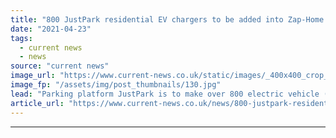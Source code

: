 ```yaml
---
title: "800 JustPark residential EV chargers to be added into Zap-Home network"
date: "2021-04-23"
tags: 
  - current news
  - news
source: "current news"
image_url: "https://www.current-news.co.uk/static/images/_400x400_crop_center-center/Zap-Map-on-phone-3.jpg"
image_fp: "/assets/img/post_thumbnails/130.jpg"
lead: "​Parking platform JustPark is to make over 800 electric vehicle (EV) chargers available on the Zap-Map platform from June 2021."
article_url: "https://www.current-news.co.uk/news/800-justpark-residential-ev-chargers-to-be-added-into-zap-home-network?utm_source=rss-feeds&utm_medium=rss&utm_campaign=rss"
---
```


---
